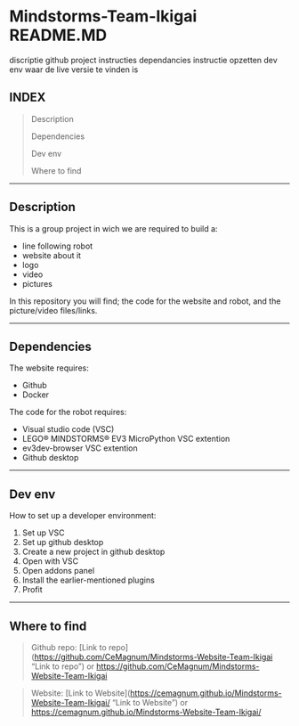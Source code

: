 # Mindstorms-Team-Ikigai README.MD
discriptie github project
instructies dependancies
instructie opzetten dev env
waar de live versie te vinden is

## INDEX
> Description
>
> Dependencies
>
> Dev env
>
> Where to find
>
---

## Description
This is a group project in wich we are required to build a:
* line following robot
* website about it
* logo
* video
* pictures
  
In this repository you will find; the code for the website and robot, and the picture/video files/links.

---
## Dependencies
The website requires:
* Github
* Docker
  
The code for the robot requires:
* Visual studio code (VSC)
* LEGO® MINDSTORMS® EV3 MicroPython VSC extention
* ev3dev-browser VSC extention
* Github desktop
---
## Dev env
How to set up a developer environment:
1. Set up VSC
2. Set up github desktop
3. Create a new project in github desktop
4. Open with VSC
5. Open addons panel
6. Install the earlier-mentioned plugins
7. Profit
---
  
## Where to find
> Github repo:
> [Link to repo](https://github.com/CeMagnum/Mindstorms-Website-Team-Ikigai “Link to repo”)
> or
> https://github.com/CeMagnum/Mindstorms-Website-Team-Ikigai
  
> Website:
> [Link to Website](https://cemagnum.github.io/Mindstorms-Website-Team-Ikigai/ “Link to Website”)
> or
> https://cemagnum.github.io/Mindstorms-Website-Team-Ikigai/
